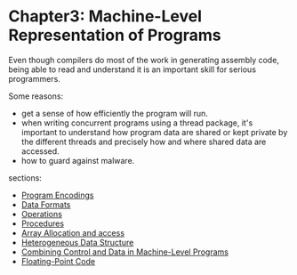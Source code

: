 # Chapter3: Machine-Level Representation of Programs

Even though compilers do most of the work in generating assembly code, being able to read and understand it is an important skill for serious programmers.

Some reasons:

- get a sense of how efficiently the program will run.
- when writing concurrent programs using a thread package, it's important to understand how program data are shared or kept private by the different threads and precisely how and where shared data are accessed.
- how to guard against malware.

sections:

- [Program Encodings](./encodings/README.md)
- [Data Formats](./formats/README.md)
- [Operations](./operations/README.md)
- [Procedures](./procedures/README.md)
- [Array Allocation and access](./array/README.md)
- [Heterogeneous Data Structure](./heterogeneous/README.md)
- [Combining Control and Data in Machine-Level Programs](./control/README.md)
- [Floating-Point Code](./floating-point/README.md)
